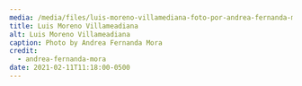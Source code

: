 ```yaml
---
media: /media/files/luis-moreno-villamediana-foto-por-andrea-fernanda-mora.jpg
title: Luis Moreno Villameadiana
alt: Luis Moreno Villameadiana
caption: Photo by Andrea Fernanda Mora
credit:
  - andrea-fernanda-mora
date: 2021-02-11T11:18:00-0500
---
```

